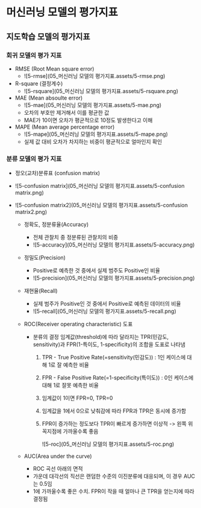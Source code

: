 # 머신러닝 모델의 평가지표

## 지도학습 모델의 평가지표

### 회귀 모델의 평가 지표

* RMSE (Root Mean square error)
  * ![5-rmse](05_머신러닝 모델의 평가지표.assets/5-rmse.png)
* R-square (결정계수)
  * ![5-rsquare](05_머신러닝 모델의 평가지표.assets/5-rsquare.png)
* MAE (Mean absoulte error)
  * ![5-mae](05_머신러닝 모델의 평가지표.assets/5-mae.png)
  * 오차의 부호만 제거해서 이를 평균한 값
  * MAE가 10이면 오차가 평균적으로 10정도 발생한다고 이해
* MAPE (Mean average percentage error)
  * ![5-mape](05_머신러닝 모델의 평가지표.assets/5-mape.png)
  * 실제 값 대비 오차가 차지하는 비중이 평균적으로 얼마인지 확인



### 분류 모델의 평가 지표

* 정오(교차)분류표 (confusion matrix)

* ![5-confusion matrix](05_머신러닝 모델의 평가지표.assets/5-confusion matrix.png)

* ![5-confusion matrix2](05_머신러닝 모델의 평가지표.assets/5-confusion matrix2.png)

  * 정확도, 정분류율(Accuracy)

    * 전체 관찰치 중 정분류된 관찰치의 비중
    * ![5-accuracy](05_머신러닝 모델의 평가지표.assets/5-accuracy.png)

  * 정밀도(Precision)

    * Positive로 예측한 것 중에서 실제 범주도 Positive인 비율
    * ![5-precision](05_머신러닝 모델의 평가지표.assets/5-precision.png)

  * 재현율(Recall)

    * 실제 범주가 Positive인 것 중에서 Positive로 예측된 데이터의 비율
    * ![5-recall](05_머신러닝 모델의 평가지표.assets/5-recall.png)

  * ROC(Receiver operating characteristic) 도표

    * 분류의 결정 임계값(threshold)에 따라 달라지는 TPR(민감도, sensitivity)과 FPR(1-특이도, 1-specificity)의 조합을 도표로 나타냄

      1. TPR - True Positive Rate(=sensitivity(민감도)) : 1인 케이스에 대해 1로 잘 예측한 비율

      2. FPR - False Positive Rate(=1-specificity(특이도)) : 0인 케이스에 대해 1로 잘못 예측한 비율

      3. 임계값이 1이면 FPR=0, TPR=0

      4. 임계값을 1에서 0으로 낮춰감에 따라 FPR과 TPR은 동시에 증가함

      5. FPR이 증가하는 정도보다 TPR이 빠르게 증가하면 이상적 -> 왼쪽 위 꼭지점에 가까울수록 좋음

         ![5-roc](05_머신러닝 모델의 평가지표.assets/5-roc.png)

  * AUC(Area under the curve)

    * ROC 곡선 아래의 면적
    * 가운데 대각선의 직선은 랜덤한 수준의 이진분류에 대응되며, 이 경우 AUC는 0.5임
    * 1에 가까울수록 좋은 수치. FPR이 작을 때 얼마나 큰 TPR을 얻는지에 따라 결정됨

